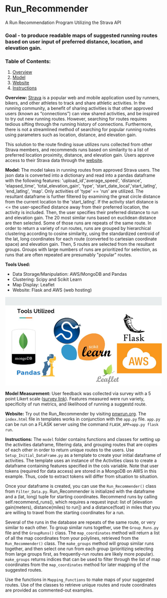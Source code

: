 # Run_Recommender
A Run Recommendation Program Utilizing the Strava API

### Goal - to produce readable maps of suggested running routes based on user input of preferred distance, location, and elevation gain.

### Table of Contents:

1. [Overview](#overview)
2. [Model](#paragraph1)
3. [Website](#paragraph2)
3. [Instructions](#paragraph3)

**Overview:** <a name="overview"></a>
[Strava](https://www.strava.com) is a popular web and mobile application used by runners, bikers, and other athletes to track and share athletic activities. In the running community, a benefit of sharing activities is that other approved users (known as “connections”) can view shared activities, and be inspired to try out new running routes. However, searching for routes requires tedious sifting through the running history of connections. Furthermore, there is not a streamlined method of searching for popular running routes using parameters such as location, distance, and elevation gain.  

This solution to the route finding issue utilizes runs collected from other Strava members, and recommends runs based on similarity to a list of preferred location proximity, distance, and elevation gain.  Users approve access to their Strava data through the [website](http://pnwrun.org/).

**Model:** <a name="paragraph1"></a>
The model takes in running routes from approved Strava users.  The json data is converted into a dictionary and read into a pandas dataframe with the following features:  'upload_id','average_speed', 'distance', 'elapsed_time', 'total_elevation_gain', 'type', 'start_date_local','start_latlng', 'end_latlng', 'map'.  Only activities of 'type' == 'run' are utilized.  The resultant dataframe is further filtered by examining the great circle distance from the current location to the 'start_latlng'.  If the activity start distance is <= the user-specified distance away from their preferred location, the activity is included. Then, the user specifies their preferred distance to run and elevation gain.  The 20 most similar runs based on euclidean distance are then selected.  Some of those runs are repeats of the same route. In order to return a variety of run routes, runs are grouped by hierarchical clustering according to cosine similarity, using the standardized centroid of the lat, long coordinates for each route (converted to cartesian coordinate space) and elevation gain.  Then, 5 routes are selected from the resultant groups.  Groups with large numbers of runs are prioritized for selection, as runs that are often repeated are presumably "popular" routes.

**Tools Used:**
* Data Storage/Manipulation: AWS/MongoDB and Pandas
* Clustering: Scipy and Scikit Learn
* Map Display: Leaflet
* Website: Flask and AWS (web hosting)

![tools](https://github.com/elizabethguy86/Run_Recommender/blob/master/Presentation/Tools_Used.jpg)

**Model Measurement:**
User feedback was collected via survey with a 5 point Likert scale ([survey link](https://goo.gl/forms/UMuNlv6t8kjVNb1q1)).  Features measured were run variety, specificity of run metrics, and likelihood of running a suggestd route.

**Website:**<a name="paragraph2"></a>
Try out the Run_Recommender by visiting [pnwrun.org](http://pnwrun.org/). The `index.html` file in templates works in conjunction with the `app.py` file.  `app.py` can be run on a FLASK server using the command `FLASK_APP=app.py flask run`.

**Instructions:**<a name="paragraph3"></a>
The `model` folder contains functions and classes for setting up the activities dataframe, filtering data, and grouping routes that are copies of each other in order to return unique routes to the users.  Use `Setup_Initial_DataFrame.py` as a template to create your initial dataframe of activities. The template uses an instance of the Activities class to create a dataframe containing features specified in the cols variable.  Note that user tokens (required for data access) are stored in a MongoDB on AWS in this example.  Thus, code to extract tokens will differ from situation to situation.

Once your dataframe is created, you can use the `Run_Recommender()` class from
`Filter_Data.py`.  Run_Recommender is initialized with the dataframe and a (lat, long) tuple for starting coordinates.  Recommend runs by calling self.recommend_runs(), which requires a request input: list of [elevation gain(meters), distance(miles) to run]) and a distance(float) in miles that you are willing to travel from the starting coordinates for a run.

Several of the runs in the database are repeats of the same route, or very similar to each other.  To group similar runs together, use the `Group_Runs.py` file and the `GroupRuns()` class.  The `map_coordinates` method will return a list of all the map coordinates from your polylines, retrieved from the `Run_Recommender()` class.  The `make_groups` method will group similar runs together, and then select one run from each group (prioritizing selecting from large groups first, as frequently-run routes are likely more popular).  `make_groups` returns indices that can be used to filter through the list of map coordinates from the `map_coordinates` method for later mapping of the suggested routes.

Use the functions in `Mapping_Functions` to make maps of your suggested routes.  Use of the classes to retrieve unique routes and route coordinates are provided as commented-out examples.
